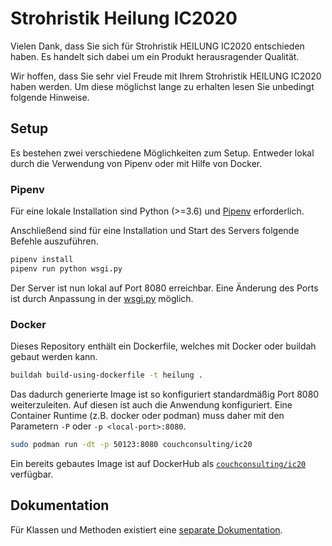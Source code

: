 # Strohristik Heilung IC2020

Vielen Dank, dass Sie sich für Strohristik HEILUNG IC2020 entschieden haben.
Es handelt sich dabei um ein Produkt herausragender Qualität.

Wir hoffen, dass Sie sehr viel Freude mit Ihrem Strohristik HEILUNG IC2020 haben werden.
Um diese möglichst lange zu erhalten lesen Sie unbedingt folgende Hinweise.

## Setup

Es bestehen zwei verschiedene Möglichkeiten zum Setup.
Entweder lokal durch die Verwendung von Pipenv oder mit Hilfe von Docker.

### Pipenv

Für eine lokale Installation sind Python (>=3.6) und [Pipenv](https://pipenv.kennethreitz.org/en/latest/) erforderlich.

Anschließend sind für eine Installation und Start des Servers folgende Befehle auszuführen.

```bash
pipenv install
pipenv run python wsgi.py
```

Der Server ist nun lokal auf Port 8080 erreichbar.
Eine Änderung des Ports ist durch Anpassung in der [wsgi.py](wsgi.py) möglich.

### Docker

Dieses Repository enthält ein Dockerfile, welches mit Docker oder buildah gebaut werden kann.

```bash
buildah build-using-dockerfile -t heilung .
```

Das dadurch generierte Image ist so konfiguriert standardmäßig Port 8080 weiterzuleiten.
Auf diesen ist auch die Anwendung konfiguriert.
Eine Container Runtime (z.B. docker oder podman) muss daher mit den Parametern `-P` oder `-p <local-port>:8080`.

```bash
sudo podman run -dt -p 50123:8080 couchconsulting/ic20
```

Ein bereits gebautes Image ist auf DockerHub als [`couchconsulting/ic20`](https://hub.docker.com/repository/docker/couchconsulting/ic20) verfügbar.

## Dokumentation

Für Klassen und Methoden existiert eine [separate Dokumentation](docs/html/index.html).

